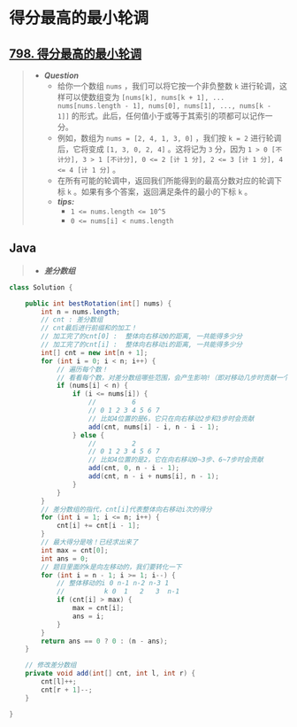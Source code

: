 # 得分最高的最小轮调

## [798. 得分最高的最小轮调](https://leetcode.cn/problems/smallest-rotation-with-highest-score/)

> - ***Question***
>   - 给你一个数组 `nums` ，我们可以将它按一个非负整数 `k` 进行轮调，这样可以使数组变为 `[nums[k], nums[k + 1], ... nums[nums.length - 1], nums[0], nums[1], ..., nums[k - 1]]` 的形式。此后，任何值小于或等于其索引的项都可以记作一分。
>   - 例如，数组为 `nums = [2, 4, 1, 3, 0]` ，我们按 `k = 2` 进行轮调后，它将变成 `[1, 3, 0, 2, 4]` 。这将记为 `3` 分，因为 `1 > 0 [不计分], 3 > 1 [不计分], 0 <= 2 [计 1 分], 2 <= 3 [计 1 分], 4 <= 4 [计 1 分]` 。
>   - 在所有可能的轮调中，返回我们所能得到的最高分数对应的轮调下标 `k` 。如果有多个答案，返回满足条件的最小的下标 `k` 。
>   - ***tips:***
>     - `1 <= nums.length <= 10^5`
>     - `0 <= nums[i] < nums.length`

## Java

> - ***差分数组***

```java
class Solution {

    public int bestRotation(int[] nums) {
        int n = nums.length;
        // cnt : 差分数组
        // cnt最后进行前缀和的加工！
        // 加工完了的cnt[0] :  整体向右移动0的距离, 一共能得多少分
        // 加工完了的cnt[i] :  整体向右移动i的距离, 一共能得多少分
        int[] cnt = new int[n + 1];
        for (int i = 0; i < n; i++) {
            // 遍历每个数！
            // 看看每个数，对差分数组哪些范围，会产生影响!（即对移动几步时贡献一个得分）
            if (nums[i] < n) {
                if (i <= nums[i]) {
                    //         6
                    // 0 1 2 3 4 5 6 7
                    // 比如4位置的是6，它只在向右移动2步和3步时会贡献
                    add(cnt, nums[i] - i, n - i - 1);
                } else {
                    //         2
                    // 0 1 2 3 4 5 6 7
                    // 比如4位置的是2，它在向右移动0~3步、6~7步时会贡献
                    add(cnt, 0, n - i - 1);
                    add(cnt, n - i + nums[i], n - 1);
                }
            }
        }
        // 差分数组的指代，cnt[i]代表整体向右移动i次的得分
        for (int i = 1; i <= n; i++) {
            cnt[i] += cnt[i - 1];
        }
        // 最大得分是啥！已经求出来了
        int max = cnt[0];
        int ans = 0;
        // 题目里面的k是向左移动的，我们要转化一下
        for (int i = n - 1; i >= 1; i--) {
            // 整体移动的i 0 n-1 n-2 n-3 1
            //          k 0  1   2   3  n-1
            if (cnt[i] > max) {
                max = cnt[i];
                ans = i;
            }
        }
        return ans == 0 ? 0 : (n - ans);
    }

    // 修改差分数组
    private void add(int[] cnt, int l, int r) {
        cnt[l]++;
        cnt[r + 1]--;
    }

}
```
